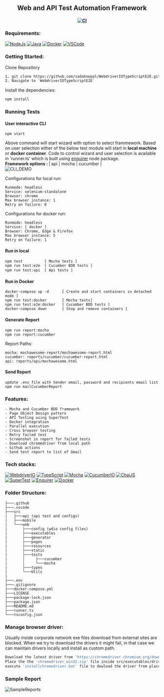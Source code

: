 <h2 align="center"> Web and API Test Automation Framework </h2>

<h4 align="center">

[![CI](https://github.com/sadabnepal/WebdriverIOTypeScriptE2E/actions/workflows/nodejs.yml/badge.svg)](https://github.com/sadabnepal/WebdriverIOTypeScriptE2E/actions/workflows/nodejs.yml)
</h4>

### Requirements:
[![NodeJs](https://img.shields.io/badge/-NodeJS%20v12%20OR%20later-%23339933?logo=npm)](https://nodejs.org/en/download/)
[![Java](https://img.shields.io/badge/-JDK-%23007396?logo=java&logoColor=black&)](https://www.oracle.com/java/technologies/downloads/)
[![Docker](https://img.shields.io/badge/-Docker-0db7ed?logo=docker&logoColor=white)](https://docs.docker.com/engine/install/)
[![VSCode](https://img.shields.io/badge/-Visual%20Studio%20Code-%233178C6?logo=visual-studio-code)](https://code.visualstudio.com/download)

### Getting Started:
Clone Repository
```bash
1. git clone https://github.com/sadabnepal/WebdriverIOTypeScriptE2E.git
2. Navigate to `WebdriverIOTypeScriptE2E`
```

Install the dependencies:
```bash
npm install
```
### Running Tests

#### User interactive CLI
```
npm start
```
Above command will start wizard with option to select frammework. Based on user selection either of the below test module will start in <b>local machine</b> or <b>docker container</b>. Code to control wizard and user selection is available in 'runner.ts' which is built using [enquirer](https://www.npmjs.com/package/enquirer) node package.<br>
<b>Framework options : </b> | api | mocha | cucumber | <br>
![CLI_DEMO](https://user-images.githubusercontent.com/65847528/144734571-7e1d6433-ef4c-456d-87a0-5e7bad812829.gif)

Configurations for local run:
```
Runmode: headless
Service: selenium-standalone
Browser: chrome
Max browser instance: 1
Retry on failure: 0
```

Configurations for docker run:
```
Runmode: headless
Service: [ docker ]
Browser: Chrome, Edge & Firefox
Max browser instance: 5
Retry on failure: 1
```

#### Run in local
```bash
npm test          [ Mocha tests ]
npm run test:e2e  [ Cucumber BDD tests ]
npm run test:api  [ Api tests ]
```

#### Run in Docker
```
docker-compose up -d      [ Create and start containers in detached mode ]
npm run test:docker       [ Mocha tests]
npm run test:e2e:docker   [ Cucumber BDD tests ]
docker-compose down       [ Stop and remove containers ]
```

#### Generate Report
```
npm run report:mocha
npm run report:cucumber
```

Report Paths:
```
mocha: mochawesome-report/mochawesome-report.html
cucumber: reports/cucumber/cucumber-report.html
api: reports/api/mochawesome.html
```

#### Send Report
```
update .env file with Sender email, password and recipients email list
npm run mailCucumberReport
```

### Features:
    - Mocha and Cucumber BDD framework
    - Page Object Design pattern
    - API Testing using SuperTest
    - Docker integration
    - Parallel execution
    - Cross browser testing
    - Retry failed test
    - Screenshot in report for failed tests
    - Download chromedriver from local path
    - Github actions
    - Send test report to list of Gmail

### Tech stacks:
[![WebdriverIO](https://img.shields.io/badge/-WebdriverI/O-EA5906?logo=WebdriverIO&logoColor=white)](https://webdriver.io/)
[![TypeScript](https://img.shields.io/badge/-TypeScript-%233178C6?logo=Typescript&logoColor=black)](https://www.typescriptlang.org/)
[![Mocha](https://img.shields.io/badge/-Mocha-%238D6748?logo=Mocha&logoColor=white)](https://mochajs.org/)
[![CucumberIO](https://img.shields.io/badge/-Cucumber.io-brightgreen?logo=cucumber&logoColor=white)](https://cucumber.io/)
[![ChaiJS](https://img.shields.io/badge/-ChaiJS-900C3F?logoColor=white)](https://www.chaijs.com/)
[![SuperTest](https://img.shields.io/badge/-SuperTest-07BA82?logoColor=white)](https://github.com/visionmedia/supertest)
[![Enquirer](https://img.shields.io/badge/-Enquirer-f0db4f?logoColor=white)](https://github.com/enquirer/enquirer)
[![Docker](https://img.shields.io/badge/-Docker-0db7ed?logo=docker&logoColor=white)](https://www.docker.com/)

### Folder Structure:
```
├───.github
├───.vscode
├───src
|   ├───api (api test and configs)
|   ├───mobile
|   └───web
|       ├───config (wdio config files)
|       ├───executables
|       ├───generator
|       ├───pages
|       ├───resources
|       ├───static
|       ├───tests
|       │     ├───cucumber
|       │     └───mocha
|       ├───types
|       └───Utils
|   
├───.env
├───.gitignore
├───docker-compose.yml
├───LICENSE
├───package-lock.json
├───package.json
├───README.md
├───runner.ts
└───tsconfig.json
```

### Manage browser driver:
Usually inside corporate network exe files download from external sites are blocked.
When we try to download the drivers it might fail, in that case we can maintain drivers
locally and install as custom path.
```bash
Download the latest driver from 'https://chromedriver.chromium.org/downloads'
Place the the 'chromedriver_win32.zip' file inside src/executables/drivers 
execute 'installchromedriver.bat' file to dowload the driver from placed folder
```

### Sample Report
![SampleReports](https://user-images.githubusercontent.com/65847528/144699948-507b314e-9639-450c-b127-fb9b0721a2d8.gif)
